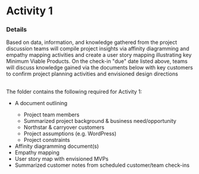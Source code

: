 # Activity 1
<h3>Details</h3>
Based on data, information, and knowledge gathered from the project discussion teams will compile project insights via affinity diagramming and empathy mapping activities and create a user story mapping illustrating key Minimum Viable Products. On the check-in "due" date listed above, teams will discuss knowledge gained via the documents below with key customers to confirm project planning activities and envisioned design directions <br> <br>

The folder contains the following required for Activity 1: 
<ul>
  <li> A document outlining </li>
    <ul>
      <li>Project team members</li>
      <li>Summarized project background & business need/opportunity</li>
      <li>Northstar & carryover customers</li>
      <li>Project assumptions (e.g. WordPress)</li>
      <li>Project constraints</li>
    </ul>
  <li>Affinity diagramming document(s)</li>
  <li>Empathy mapping</li>
  <li>User story map with envisioned MVPs</li>
  <li>Summarized customer notes from scheduled customer/team check-ins</li>
</ul>

